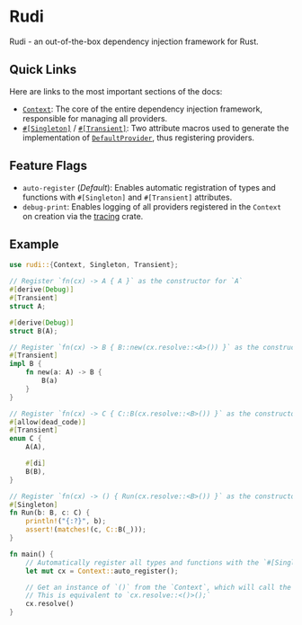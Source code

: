 # Rudi

Rudi - an out-of-the-box dependency injection framework for Rust.

## Quick Links

Here are links to the most important sections of the docs:

- [`Context`](crate::Context): The core of the entire dependency injection framework, responsible for managing all providers.
- [`#[Singleton]`](crate::Singleton) / [`#[Transient]`](crate::Transient): Two attribute macros used to generate the implementation of [`DefaultProvider`](crate::DefaultProvider), thus registering providers.

## Feature Flags

- `auto-register` (*Default*): Enables automatic registration of types and functions with `#[Singleton]` and `#[Transient]` attributes.
- `debug-print`: Enables logging of all providers registered in the `Context` on creation via the [tracing](https://github.com/tokio-rs/tracing) crate.

## Example

```rust
use rudi::{Context, Singleton, Transient};

// Register `fn(cx) -> A { A }` as the constructor for `A`
#[derive(Debug)]
#[Transient]
struct A;

#[derive(Debug)]
struct B(A);

// Register `fn(cx) -> B { B::new(cx.resolve::<A>()) }` as the constructor for `B`
#[Transient]
impl B {
    fn new(a: A) -> B {
        B(a)
    }
}

// Register `fn(cx) -> C { C::B(cx.resolve::<B>()) }` as the constructor for `C`
#[allow(dead_code)]
#[Transient]
enum C {
    A(A),

    #[di]
    B(B),
}

// Register `fn(cx) -> () { Run(cx.resolve::<B>()) }` as the constructor for `()`
#[Singleton]
fn Run(b: B, c: C) {
    println!("{:?}", b);
    assert!(matches!(c, C::B(_)));
}

fn main() {
    // Automatically register all types and functions with the `#[Singleton]` or `#[Transient]` attribute.
    let mut cx = Context::auto_register();

    // Get an instance of `()` from the `Context`, which will call the `Run` function.
    // This is equivalent to `cx.resolve::<()>();`
    cx.resolve()
}
```
